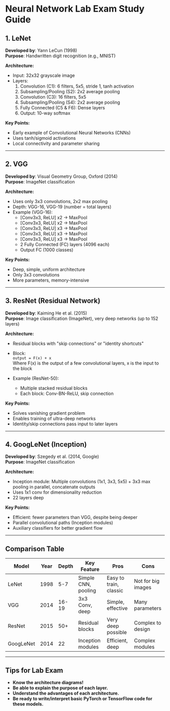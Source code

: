 # Neural Network Lab Exam Study Guide

## 1. LeNet

**Developed by**: Yann LeCun (1998)  
**Purpose**: Handwritten digit recognition (e.g., MNIST)

**Architecture:**
- Input: 32x32 grayscale image
- Layers:
  1. Convolution (C1): 6 filters, 5x5, stride 1, tanh activation
  2. Subsampling/Pooling (S2): 2x2 average pooling
  3. Convolution (C3): 16 filters, 5x5
  4. Subsampling/Pooling (S4): 2x2 average pooling
  5. Fully Connected (C5 & F6): Dense layers
  6. Output: 10-way softmax

**Key Points:**
- Early example of Convolutional Neural Networks (CNNs)
- Uses tanh/sigmoid activations
- Local connectivity and parameter sharing

---

## 2. VGG

**Developed by**: Visual Geometry Group, Oxford (2014)  
**Purpose**: ImageNet classification

**Architecture:**
- Uses only 3x3 convolutions, 2x2 max pooling
- Depth: VGG-16, VGG-19 (number = total layers)
- Example (VGG-16):
  - [Conv3x3, ReLU] x2 → MaxPool
  - [Conv3x3, ReLU] x2 → MaxPool
  - [Conv3x3, ReLU] x3 → MaxPool
  - [Conv3x3, ReLU] x3 → MaxPool
  - [Conv3x3, ReLU] x3 → MaxPool
  - 2 Fully Connected (FC) layers (4096 each)
  - Output FC (1000 classes)

**Key Points:**
- Deep, simple, uniform architecture
- Only 3x3 convolutions
- More parameters, memory-intensive

---

## 3. ResNet (Residual Network)

**Developed by**: Kaiming He et al. (2015)  
**Purpose**: Image classification (ImageNet), very deep networks (up to 152 layers)

**Architecture:**
- Residual blocks with "skip connections" or "identity shortcuts"
- Block:  
  `output = F(x) + x`  
  Where F(x) is the output of a few convolutional layers, x is the input to the block

- Example (ResNet-50):
  - Multiple stacked residual blocks
  - Each block: Conv-BN-ReLU, skip connection

**Key Points:**
- Solves vanishing gradient problem
- Enables training of ultra-deep networks
- Identity/skip connections pass input to later layers

---

## 4. GoogLeNet (Inception)

**Developed by**: Szegedy et al. (2014, Google)  
**Purpose**: ImageNet classification

**Architecture:**
- Inception module: Multiple convolutions (1x1, 3x3, 5x5) + 3x3 max pooling in parallel, concatenate outputs
- Uses 1x1 conv for dimensionality reduction
- 22 layers deep

**Key Points:**
- Efficient: fewer parameters than VGG, despite being deeper
- Parallel convolutional paths (Inception modules)
- Auxiliary classifiers for better gradient flow

---

## Comparison Table

| Model      | Year | Depth | Key Feature           | Pros                  | Cons                |
|------------|------|-------|-----------------------|-----------------------|---------------------|
| LeNet      | 1998 | 5-7   | Simple CNN, pooling   | Easy to train, classic| Not for big images  |
| VGG        | 2014 | 16-19 | 3x3 Conv, deep        | Simple, effective     | Many parameters     |
| ResNet     | 2015 | 50+   | Residual blocks       | Very deep possible    | Complex to design   |
| GoogLeNet  | 2014 | 22    | Inception modules     | Efficient, deep       | Complex modules     |

---

## Tips for Lab Exam

- **Know the architecture diagrams!**
- **Be able to explain the purpose of each layer.**
- **Understand the advantages of each architecture.**
- **Be ready to write/interpret basic PyTorch or TensorFlow code for these models.**

